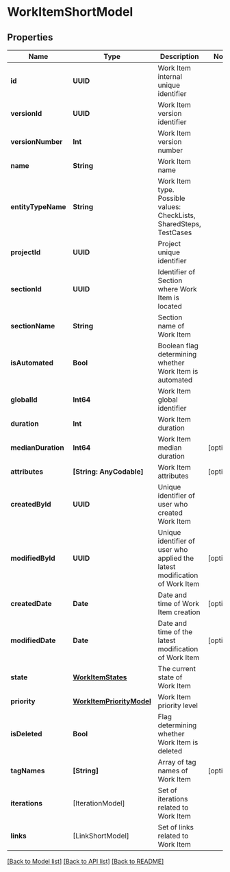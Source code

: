# WorkItemShortModel

## Properties
Name | Type | Description | Notes
------------ | ------------- | ------------- | -------------
**id** | **UUID** | Work Item internal unique identifier | 
**versionId** | **UUID** | Work Item version identifier | 
**versionNumber** | **Int** | Work Item version number | 
**name** | **String** | Work Item name | 
**entityTypeName** | **String** | Work Item type. Possible values: CheckLists, SharedSteps, TestCases | 
**projectId** | **UUID** | Project unique identifier | 
**sectionId** | **UUID** | Identifier of Section where Work Item is located | 
**sectionName** | **String** | Section name of Work Item | 
**isAutomated** | **Bool** | Boolean flag determining whether Work Item is automated | 
**globalId** | **Int64** | Work Item global identifier | 
**duration** | **Int** | Work Item duration | 
**medianDuration** | **Int64** | Work Item median duration | [optional] 
**attributes** | **[String: AnyCodable]** | Work Item attributes | [optional] 
**createdById** | **UUID** | Unique identifier of user who created Work Item | 
**modifiedById** | **UUID** | Unique identifier of user who applied the latest modification of Work Item | [optional] 
**createdDate** | **Date** | Date and time of Work Item creation | [optional] 
**modifiedDate** | **Date** | Date and time of the latest modification of Work Item | [optional] 
**state** | [**WorkItemStates**](WorkItemStates.md) | The current state of Work Item | 
**priority** | [**WorkItemPriorityModel**](WorkItemPriorityModel.md) | Work Item priority level | 
**isDeleted** | **Bool** | Flag determining whether Work Item is deleted | 
**tagNames** | **[String]** | Array of tag names of Work Item | [optional] 
**iterations** | [IterationModel] | Set of iterations related to Work Item | 
**links** | [LinkShortModel] | Set of links related to Work Item | 

[[Back to Model list]](../README.md#documentation-for-models) [[Back to API list]](../README.md#documentation-for-api-endpoints) [[Back to README]](../README.md)


